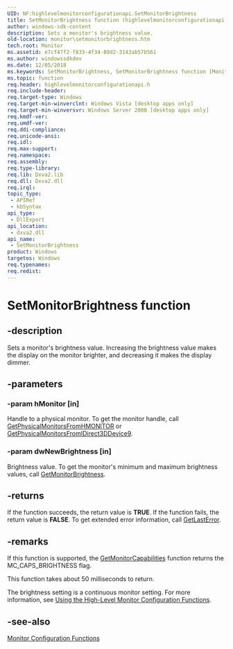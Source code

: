 ```yaml
---
UID: NF:highlevelmonitorconfigurationapi.SetMonitorBrightness
title: SetMonitorBrightness function (highlevelmonitorconfigurationapi.h)
author: windows-sdk-content
description: Sets a monitor's brightness value.
old-location: monitor\setmonitorbrightness.htm
tech.root: Monitor
ms.assetid: e7cf47f2-f833-4f34-89d2-3143ab57b561
ms.author: windowssdkdev
ms.date: 12/05/2018
ms.keywords: SetMonitorBrightness, SetMonitorBrightness function [Monitor Configuration], highlevelmonitorconfigurationapi/SetMonitorBrightness, monitor.setmonitorbrightness
ms.topic: function
req.header: highlevelmonitorconfigurationapi.h
req.include-header: 
req.target-type: Windows
req.target-min-winverclnt: Windows Vista [desktop apps only]
req.target-min-winversvr: Windows Server 2008 [desktop apps only]
req.kmdf-ver: 
req.umdf-ver: 
req.ddi-compliance: 
req.unicode-ansi: 
req.idl: 
req.max-support: 
req.namespace: 
req.assembly: 
req.type-library: 
req.lib: Dxva2.lib
req.dll: Dxva2.dll
req.irql: 
topic_type:
 - APIRef
 - kbSyntax
api_type:
 - DllExport
api_location:
 - dxva2.dll
api_name:
 - SetMonitorBrightness
product: Windows
targetos: Windows
req.typenames: 
req.redist: 
---
```


# SetMonitorBrightness function


## -description


Sets a monitor's brightness value. Increasing the brightness value makes the display on the monitor brighter, and decreasing it makes the display dimmer.


## -parameters




### -param hMonitor [in]

Handle to a physical monitor. To get the monitor handle, call <a href="https://msdn.microsoft.com/f2ac8a6a-3be9-4155-ad13-c256b96da792">GetPhysicalMonitorsFromHMONITOR</a> or <a href="https://msdn.microsoft.com/1e0e9749-8ee4-42d5-ab7b-182222b6c429">GetPhysicalMonitorsFromIDirect3DDevice9</a>.
          


### -param dwNewBrightness [in]

Brightness value. To get the monitor's minimum and maximum brightness values, call <a href="https://msdn.microsoft.com/eafdec51-067c-4b57-ac07-ca6237bcde14">GetMonitorBrightness</a>.
          


## -returns



If the function succeeds, the return value is <b>TRUE</b>. If the function fails, the return value is <b>FALSE</b>. To get extended error information, call <a href="https://msdn.microsoft.com/d852e148-985c-416f-a5a7-27b6914b45d4">GetLastError</a>.
          




## -remarks



If this function is supported, the <a href="https://msdn.microsoft.com/57cf0004-58cf-46d9-b5be-22edda2ce5a9">GetMonitorCapabilities</a> function returns the MC_CAPS_BRIGHTNESS flag.
      

This function takes about 50 milliseconds to return.
      

The brightness setting is a continuous monitor setting. For more information, see <a href="https://msdn.microsoft.com/23e5d45d-a924-4119-b21d-b24764b53a94">Using the High-Level Monitor Configuration Functions</a>.
      




## -see-also




<a href="https://msdn.microsoft.com/e9a00792-f471-47a4-93d7-25400e27f13f">Monitor Configuration Functions</a>
 

 

